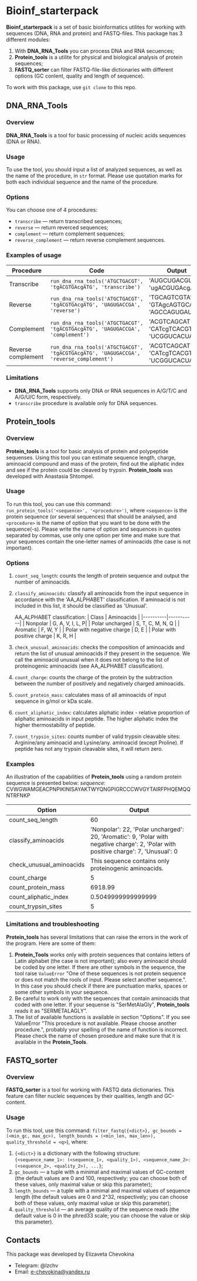 # Bioinf_starterpack

**Bioinf_starterpack** is a set of basic bioinformatics utilites for working with sequences (DNA, RNA and protein) and FASTQ-files. This package has 3 different modules:
1. With **DNA_RNA_Tools** you can process DNA and RNA secuences;
2. **Protein_tools** is a utilite for physical and biological analysis of protein sequences;
3. **FASTQ_sorter** can filter FASTQ-file-like dictionaries with different options (GC conlent, quality and length of sequence).

To work with this package, use `git clone` to this repo. 

## DNA_RNA_Tools
### Overview
**DNA_RNA_Tools** is a tool for basic processing of nucleic acids sequences (DNA or RNA).

### Usage
To use the tool, you should input a list of analyzed sequences, as well as the name of the procedure, in `str` format. Please use quotation marks for both each individual sequence and the name of the procedure.

### Options
You can choose one of 4 procedures:
- `transcribe` — return transcribed sequences;
- `reverse` — return reverced sequences;
- `complement` — return complement sequences;
- `reverse_complement` — return reverse complement sequences.

### Examples of usage
| Procedure | Code | Output |
|----------|-----------|-----------|
|Transcribe|`run_dna_rna_tools('ATGCTGACGT', 'tgACGTGAcgATG', 'transcribe')`|'AUGCUGACGU', 'ugACGUGAcgAUG'|
|Reverse|`run_dna_rna_tools('ATGCTGACGT', 'tgACGTGAcgATG', 'UAGUGACCGA', 'reverse')`|'TGCAGTCGTA', 'GTAgcAGTGCAgt', 'AGCCAGUGAU'|
|Complement|`run_dna_rna_tools('ATGCTGACGT', 'tgACGTGAcgATG', 'UAGUGACCGA', 'complement')`|'ACGTCAGCAT', 'CATcgTCACGTca', 'UCGGUCACUA'|
|Reverse complement|`run_dna_rna_tools('ATGCTGACGT', 'tgACGTGAcgATG', 'UAGUGACCGA', 'reverse_complement')`|'ACGTCAGCAT', 'CATcgTCACGTca', 'UCGGUCACUA'|

### Limitations
- **DNA_RNA_Tools** supports only DNA or RNA sequences in A/G/T/C and A/G/U/C form, respectively.
- `transcribe` procedure is available only for DNA sequences.

## Protein_tools
### Overview
**Protein_tools** is a tool for basic analysis of protein and polypeptide sequenses. Using this tool you can estimate sequence length, charge, aminoacid compound and mass of the protein, find out the aliphatic index and see if the protein could be cleaved by trypsin.
**Protein_tools** was developed with Anastasia Shtompel.

### Usage
To run this tool, you can use this command:
`run_protein_tools('<sequence>', '<procedure>')`, where `<sequence>` is the protein sequence (or several sequences) that should be analysed, and `<procedure>` is the name of option that you want to be done with the sequence(-s). Please write the name of option and sequences in quotes separated by commas, use only one option per time and make sure that your sequences contain the one-letter names of aminoacids (the case is not important).

### Options
1. `count_seq_length`: counts the length of protein sequence and output the number of aminoacids.
2. `classify_aminoacids`: classify all aminoacids from the input sequence in accordance with the 'AA_ALPHABET' classification. If aminoacid is not included in this list, it should be classified as 'Unusual'.

    AA_ALPHABET classification:
    | Class | Aminoacids |
    |----------|-----------|
    | Nonpolar | G, A, V, I, L, P|
    | Polar uncharged | S, T, C, M, N, Q |
    | Aromatic | F, W, Y |
    | Polar with negative charge | D, E |
    | Polar with positive charge | K, R, H |

3. `check_unusual_aminoacids`: checks the composition of aminoacids and return the list of unusual aminoacids if they present in the sequence. We call the aminoacid unusual when it does not belong to the list of proteinogenic aminoacids (see AA_ALPHABET classification).
4. `count_charge`: counts the charge of the protein by the subtraction between the number of positively and negatively charged aminoacids.
5. `count_protein_mass`: calculates mass of all aminoacids of input sequence in g/mol or kDa scale.
6. `count_aliphatic_index`: calculates aliphatic index - relative proportion of aliphatic aminoacids in input peptide. The higher aliphatic index the higher thermostability of peptide.
7. `count_trypsin_sites`: counts number of valid trypsin cleavable sites: Arginine/any aminoacid and Lysine/any.  aminoacid (except Proline). If peptide has not any trypsin cleavable sites, it will return zero.

### Examples
An illustration of the capabilities of **Protein_tools** using a random protein sequence is presented below:
*sequence:* CVWGWAMGEACPNPIKINISAYAKTWYQNGPIGRCCCWVGYTAIRFPHQEMQQNTRFNKP

| Option | Output |
|--------|---------|
| count_seq_length | 60 |
| classify_aminoacids | 'Nonpolar': 22, 'Polar uncharged': 20, 'Aromatic': 9, 'Polar with negative charge': 2, 'Polar with positive charge': 7, 'Unusual': 0 |
| check_unusual_aminoacids | This sequence contains only proteinogenic aminoacids. |
| count_charge | 5 |
| count_protein_mass | 6918.99 |
| count_aliphatic_index | 0.5049999999999999 |
| count_trypsin_sites | 5 |

### Limitations and troubleshooting
**Protein_tools** has several limitations that can raise the errors in the work of the program. Here are some of them:
1. **Protein_Tools** works only with protein sequences that contains letters of Latin alphabet (the case is not important); also every aminoacid should be coded by one letter. If there are other symbols in the sequence, the tool raise `ValueError` "One of these sequences is not protein sequence or does not match the rools of input. Please select another sequence.". In this case you should check if there are punctuation marks, spaces or some other symbols in your sequence.
2. Be careful to work only with the sequences that contain aminoacids that coded with one letter. If your sequense is "SerMetAlaGly", **Protein_tools** reads it as "SERMETALAGLY".
3. The list of available functions is available in section "Options". If you see ValueError "This procedure is not available. Please choose another procedure.", probably your spelling of the name of function is incorrect. Please check the name of chosen prosedure and make sure that it is available in the **Protein_Tools**.

## FASTQ_sorter

### Overview
**FASTQ_sorter** is a tool for working with FASTQ data dictionaries. This feature can filter nucleic sequences by their qualities, length and GC-content.
### Usage
To run this tool, use this command:
`filter_fastq({<dict>}, gc_bounds = (<min_gc, max_gc>), length_bounds = (<min_len, max_len>), quality_threshold = <q>`), where:
1. `{<dict>}` is a dictionary with the following structure:
`{<sequence_name_1>: (<sequence_1>, <quality_1>),
<sequence_name_2>: (<sequence_2>, <quality_2>),
...}`;
2. `gc_bounds` — a tuple with a minimal and maximal values of GC-content (the default values are 0 and 100, respectively; you can choose both of these values, only maximal value or skip this parameter);
3. `length_bounds` — a tuple with a minimal and maximal values of sequence length (the default values are 0 and 2^32, respectively; you can choose both of these values, only maximal value or skip this parameter);
4. `quality_threshold` — an average quality of the sequence reads (the default value is 0 in the phred33 scale; you can choose the value or skip this parameter).


## Contacts
This package was developed by Elizaveta Chevokina
- Telegram: @lzchv
- Email: e-chevokina@yandex.ru
